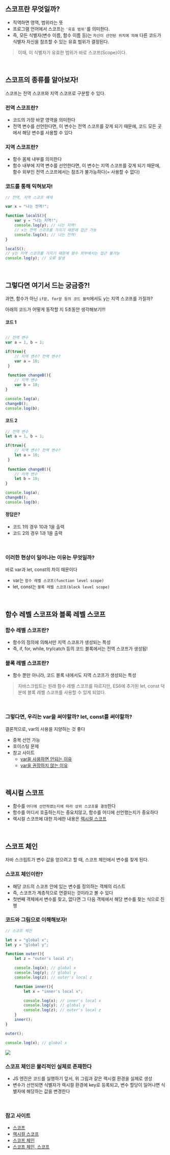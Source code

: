 ## 스코프란 무엇일까?

- 직역하면 영역, 범위라는 뜻
- 프로그램 언어에서 스코프는 `'유효 범위'`를 의미한다.
- 즉, 모든 식별자(변수 이름, 함수 이름 등)는 `자신이 선언된 위치에 의해` 다른 코드가 식별자 자신을 참조할 수 있는 유효 범위가 결정된다. 

> 이때, 이 식별자가 유효한 범위가 바로 스코프(Scope)이다.

</br>

## 스코프의 종류를 알아보자!

스코프는 전역 스코프와 지역 스코프로 구분할 수 있다.

### 전역 스코프란?

- 코드의 가장 바깥 영역을 의미한다
- 전역 변수를 선언한다면, 이 변수는 전역 스코프를 갖게 되기 때문에, 코드 모든 곳에서 해당 변수를 사용할 수 있다

### 지역 스코프란?

- 함수 몸체 내부를 의미한다
- 함수 내부에 지역 변수를 선언한다면, 이 변수는 지역 스코프를 갖게 되기 때문에, 함수 외부인 전역 스코프에서는 참조가 불가능하다(= 사용할 수 없다)

### 코드를 통해 익혀보자!

```jsx
// 전역, 지역 스코프 예제

var x = "나는 전역!";

function localS(){
    var y = "나는 지역!";
    console.log(y); // 나는 지역!
    // x는 전역 스코프를 가지기 때문에 접근 가능
    console.log(x); // 나는 전역! 
}

localS(); 
// y는 지역 스코프를 가지기 때문에 함수 외부에서는 접근 불가능 
console.log(y); // 오류 발생
```
</br>

## 그렇다면 여기서 드는 궁금증?!

과연, 함수가 아닌 `if문, for문 등의 코드 블럭`에서도 y는 지역 스코프를 가질까?

아래의 코드가 어떻게 동작할 지 5초동안 생각해보기!!!

#### 코드 1
```jsx

// 전역 변수
var a = 1, b = 1;

if(true){
	// 지역 변수? 전역 변수?
    var a = 10;
 }
 
 function changeB(){
 	// 지역 변수
    var b = 10;
}

console.log(a);
changeB();
console.log(b);
```

#### 코드 2

```jsx
// 전역 변수
let a = 1, b = 1;

if(true){
	// 지역 변수? 전역 변수?
    let a = 10;
 }
 
 function changeB(){
 	// 지역 변수
    let b = 10;
}

console.log(a);
changeB();
console.log(b);
```

#### 정답은?
> 
- 코드 1의 경우 10과 1을 출력
- 코드 2의 경우 1과 1을 출력

</br>

### 이러한 현상이 일어나는 이유는 무엇일까?

바로 var과 let, const의 차이 때문이다
> 
- var는 `함수 레벨 스코프(function level scope)`
- let, const는 `블록 레벨 스코프(block level scope)`

</br>

## 함수 레벨 스코프와 블록 레벨 스코프

### 함수 레벨 스코프란?

- 함수의 정의에 의해서만 지역 스코프가 생성되는 특성
- 즉, if, for, while, try/catch 등의 코드 블록에서는 전역 스코프가 생성됨!

### 블록 레벨 스코프란?

- 함수 뿐만 아니라, 코드 블록 내에서도 지역 스코프가 생성되는 특성

> 자바스크립트는 원래 함수 레벨 스코프를 따르지만,
ES6에 추가된 let, const 덕분에 블록 레벨 스코프를 사용할 수 있게 되었다.

</br>

### 그렇다면, 우리는 var을 써야할까? let, const를 써야할까?

결론적으로, var의 사용을  지양하는 것 좋다
> 
- 중복 선언 가능
- 호이스팅 문제
- 참고 사이트
    - [var을 사용하면 안되는 이유](https://hoondev.tistory.com/101)
    - [var을 권장하지 않는 이유](https://blog.jodev.kr/278)

</br>

## 렉시컬 스코프

- 함수를 `어디에 선언하였는지에 따라 상위 스코프를 결정`한다
- 함수를 어디서 호출하는지는 중요치않고, 함수를 어디에 선언했는지가 중요하다
- 렉시컬 스코프에 대한 자세한 내용은 [렉시컬 스코프](https://velog.io/@dasssseul/JS-%EB%A0%89%EC%8B%9C%EC%BB%AC-%EC%8A%A4%EC%BD%94%ED%94%84Lexical-Scope)
</br>

## 스코프 체인

자바 스크립트가 변수 값을 얻으려고 할 때, 스코프 체인에서 변수를 찾게 된다. 

### 스코프 체인이란?

- 해당 코드의 스코프 안에 있는 변수를 정의하는 객체의 리스트
- 즉, 스코프가 계층적으로 연결되는 것이라고 볼 수 있다
- 첫번째 객체에서 변수를 찾고, 없다면 그 다음 객체에서 해당 변수를 찾는 식으로 진행

### 코드와 그림으로 이해해보자!

```jsx
// 스코프 체인

let x = "global x";
let y = "global y";

function outer(){
    let z = "outer's local z";

    console.log(x); // global x
    console.log(y); // global y
    console.log(z); // outer's local z

    function inner(){
        let x = "inner's local x";

        console.log(x); // inner's local x
        console.log(y); // global y
        console.log(z); // outer's local z
    }
    inner();
}

outer();

console.log(x); // global x
```
![](https://images.velog.io/images/dasssseul/post/502b5143-0ebf-4482-a943-6c6e8ae44ed9/%E1%84%89%E1%85%B3%E1%84%8F%E1%85%B3%E1%84%85%E1%85%B5%E1%86%AB%E1%84%89%E1%85%A3%E1%86%BA%202021-08-07%20%E1%84%8B%E1%85%A9%E1%84%92%E1%85%AE%202.51.08.png)

### 스코프 체인은 물리적인 실체로 존재한다

- JS 엔진은 코드를 실행하기 앞서, 위 그림과 같은 랙시컬 환경을 실제로 생성
- 변수가 선언되면 식별자가 렉시컬 환경에 key로 등록되고, 변수 할당이 일어나면 식별자에 해당하는 값을 변경한다  

</br>

### 참고 사이트
- [스코프](https://codingfarm.tistory.com/455)
- [렉시컬 스코프](https://poiemaweb.com/js-scope#7-%EB%A0%89%EC%8B%9C%EC%BB%AC-%EC%8A%A4%EC%BD%94%ED%94%84)
- [스코프 체인](https://doozi0316.tistory.com/entry/-JavaScript-Scope%EB%9E%80-%EC%8A%A4%EC%BD%94%ED%94%84-%EC%B2%B4%EC%9D%B8-%EC%8B%A4%ED%96%89-%EC%BB%A8%ED%85%8D%EC%8A%A4%ED%8A%B8)
- [스코프 체인, 스코프](https://developer-alle.tistory.com/369)